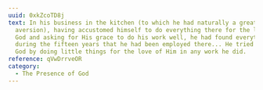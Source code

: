 ```yaml
---
uuid: 0xkZcoTD8j
text: In his business in the kitchen (to which he had naturally a great
  aversion), having accustomed himself to do everything there for the love of
  God and asking for His grace to do his work well, he had found everything easy
  during the fifteen years that he had been employed there... He tried to please
  God by doing little things for the love of Him in any work he did.
reference: qVwDrrveOR
category:
  - The Presence of God
---
```


